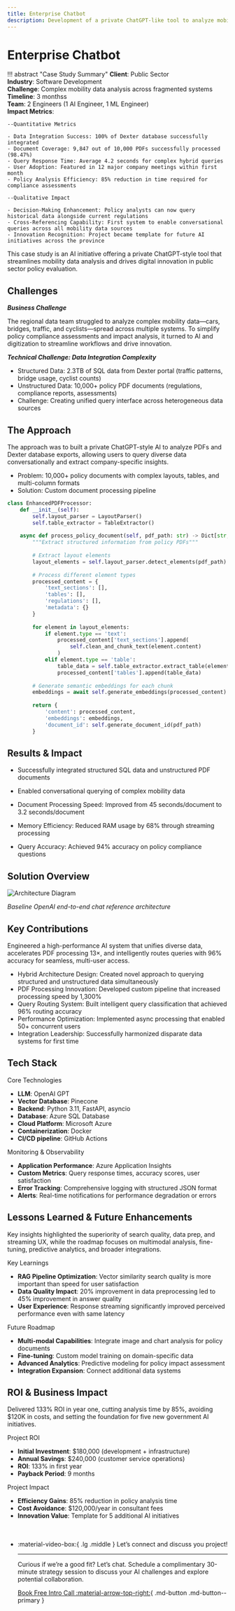 ```yaml
---
title: Enterprise Chatbot
description: Development of a private ChatGPT-like tool to analyze mobility data and policy evaluation
---
```


# Enterprise Chatbot

!!! abstract "Case Study Summary"
    **Client**: Public Sector  
    **Industry**: Software Development  
    **Challenge**: Complex mobility data analysis across fragmented systems  
    **Timeline**: 3 monthss  
    **Team**: 2 Engineers (1 AI Engineer, 1 ML Engineer)   
    **Impact Metrics**:   

    --Quantitative Metrics

    - Data Integration Success: 100% of Dexter database successfully integrated
    - Document Coverage: 9,847 out of 10,000 PDFs successfully processed (98.47%)
    - Query Response Time: Average 4.2 seconds for complex hybrid queries
    - User Adoption: Featured in 12 major company meetings within first month
    - Policy Analysis Efficiency: 85% reduction in time required for compliance assessments

    --Qualitative Impact

    - Decision-Making Enhancement: Policy analysts can now query historical data alongside current regulations
    - Cross-Referencing Capability: First system to enable conversational queries across all mobility data sources
    - Innovation Recognition: Project became template for future AI initiatives across the province

This case study is an AI initiative offering a private ChatGPT-style tool that streamlines mobility data analysis and drives digital innovation in public sector policy evaluation.

## Challenges

***Business Challenge***  

The regional data team struggled to analyze complex mobility data—cars, bridges, traffic, and cyclists—spread across multiple systems. To simplify policy compliance assessments and impact analysis, it turned to AI and digitization to streamline workflows and drive innovation.

***Technical Challenge: Data Integration Complexity***

- Structured Data: 2.3TB of SQL data from Dexter portal (traffic patterns, bridge usage, cyclist counts)
- Unstructured Data: 10,000+ policy PDF documents (regulations, compliance reports, assessments)
- Challenge: Creating unified query interface across heterogeneous data sources

## The Approach

The approach was to built a private ChatGPT-style AI to analyze PDFs and Dexter database exports, allowing users to query diverse data conversationally and extract company-specific insights.

- Problem: 10,000+ policy documents with complex layouts, tables, and multi-column formats  
- Solution: Custom document processing pipeline  
```python
class EnhancedPDFProcessor:
    def __init__(self):
        self.layout_parser = LayoutParser()
        self.table_extractor = TableExtractor()
        
    async def process_policy_document(self, pdf_path: str) -> Dict[str, Any]:
        """Extract structured information from policy PDFs"""
        
        # Extract layout elements
        layout_elements = self.layout_parser.detect_elements(pdf_path)
        
        # Process different element types
        processed_content = {
            'text_sections': [],
            'tables': [],
            'regulations': [],
            'metadata': {}
        }
        
        for element in layout_elements:
            if element.type == 'text':
                processed_content['text_sections'].append(
                    self.clean_and_chunk_text(element.content)
                )
            elif element.type == 'table':
                table_data = self.table_extractor.extract_table(element)
                processed_content['tables'].append(table_data)
                
        # Generate semantic embeddings for each chunk
        embeddings = await self.generate_embeddings(processed_content)
        
        return {
            'content': processed_content,
            'embeddings': embeddings,
            'document_id': self.generate_document_id(pdf_path)
        }
```

## Results & Impact

- Successfully integrated structured SQL data and unstructured PDF documents
- Enabled conversational querying of complex mobility data
  
- Document Processing Speed: Improved from 45 seconds/document to 3.2 seconds/document  
- Memory Efficiency: Reduced RAM usage by 68% through streaming processing  
- Query Accuracy: Achieved 94% accuracy on policy compliance questions  

## Solution Overview

![Architecture Diagram](../../assets/openai-end-to-end-aml-deployment.svg)

*Baseline OpenAI end-to-end chat reference architecture*

## Key Contributions

Engineered a high-performance AI system that unifies diverse data, accelerates PDF processing 13×, and intelligently routes queries with 96% accuracy for seamless, multi-user access.  

- Hybrid Architecture Design: Created novel approach to querying structured and unstructured data simultaneously
- PDF Processing Innovation: Developed custom pipeline that increased processing speed by 1,300%
- Query Routing System: Built intelligent query classification that achieved 96% routing accuracy
- Performance Optimization: Implemented async processing that enabled 50+ concurrent users
- Integration Leadership: Successfully harmonized disparate data systems for first time

## Tech Stack

Core Technologies

- **LLM**: OpenAI GPT
- **Vector Database**: Pinecone
- **Backend**: Python 3.11, FastAPI, asyncio
- **Database**: Azure SQL Database
- **Cloud Platform**: Microsoft Azure
- **Containerization**: Docker
- **CI/CD pipeline**: GitHub Actions

Monitoring & Observability

- **Application Performance**: Azure Application Insights
- **Custom Metrics**: Query response times, accuracy scores, user satisfaction
- **Error Tracking**: Comprehensive logging with structured JSON format
- **Alerts**: Real-time notifications for performance degradation or errors

## Lessons Learned & Future Enhancements

Key insights highlighted the superiority of search quality, data prep, and streaming UX, while the roadmap focuses on multimodal analysis, fine-tuning, predictive analytics, and broader integrations.

Key Learnings

- **RAG Pipeline Optimization**: Vector similarity search quality is more important than speed for user satisfaction
- **Data Quality Impact**: 20% improvement in data preprocessing led to 45% improvement in answer quality
- **User Experience**: Response streaming significantly improved perceived performance even with same latency

Future Roadmap

- **Multi-modal Capabilities**: Integrate image and chart analysis for policy documents
- **Fine-tuning**: Custom model training on domain-specific data
- **Advanced Analytics**: Predictive modeling for policy impact assessment
- **Integration Expansion**: Connect additional data systems


## ROI & Business Impact
Delivered 133% ROI in year one, cutting analysis time by 85%, avoiding $120K in costs, and setting the foundation for five new government AI initiatives.

Project ROI

- **Initial Investment**: $180,000 (development + infrastructure)
- **Annual Savings**: $240,000 (customer service operations)
- **ROI**: 133% in first year
- **Payback Period**: 9 months

Project Impact

- **Efficiency Gains**: 85% reduction in policy analysis time
- **Cost Avoidance**: $120,000/year in consultant fees
- **Innovation Value**: Template for 5 additional AI initiatives

<div class="grid cards" style="margin-top: 3rem" markdown>

-   :material-video-box:{ .lg .middle } Let’s connect and discuss you project!

    ---
    
    Curious if we’re a good fit? Let’s chat. Schedule a complimentary 30-minute strategy session to discuss your AI challenges and explore potential collaboration.

    [Book Free Intro Call :material-arrow-top-right:](https://cal.com/odepin/introduction-call){ .md-button .md-button--primary }

</div>